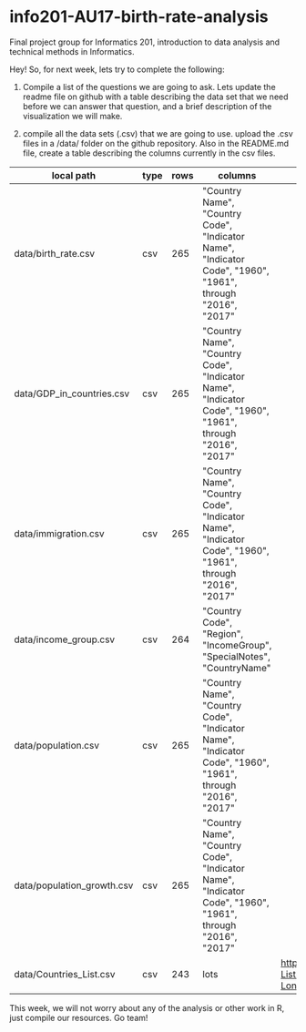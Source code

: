 # info201-AU17-birth-rate-analysis
Final project group for Informatics 201, introduction to data analysis and technical methods in Informatics.

Hey! So, for next week, lets try to complete the following:

1. Compile a list of the questions we are going to ask.
Lets update the readme file on github with a table describing the data set that we need before we can answer that question, and a brief description of the visualization we will make.

2. compile all the data sets (.csv) that we are going to use.
upload the .csv files in a /data/ folder on the github repository. 
Also in the README.md file, create a table describing the columns currently in the csv files.

| local path | type | rows | columns | source |
| ---------- | ---- | ---- | ------- | -------|
| data/birth_rate.csv | csv | 265 | "Country Name", "Country Code", "Indicator Name", "Indicator Code", "1960", "1961", through "2016", "2017" |
| data/GDP_in_countries.csv | csv | 265 | "Country Name", "Country Code", "Indicator Name", "Indicator Code", "1960", "1961", through "2016", "2017" |
| data/immigration.csv | csv | 265 | "Country Name", "Country Code", "Indicator Name", "Indicator Code", "1960", "1961", through "2016", "2017" |
| data/income_group.csv | csv | 264 | "Country Code", "Region", "IncomeGroup", "SpecialNotes", "CountryName" |
| data/population.csv | csv | 265 | "Country Name", "Country Code", "Indicator Name", "Indicator Code", "1960", "1961", through "2016", "2017" |
| data/population_growth.csv | csv | 265 | "Country Name", "Country Code", "Indicator Name", "Indicator Code", "1960", "1961", through "2016", "2017" |
| data/Countries_List.csv | csv | 243 | lots | https://opendata.socrata.com/dataset/Country-List-ISO-3166-Codes-Latitude-Longitude/mnkm-8ram |


This week, we will not worry about any of the analysis or other work in R, just compile our resources. Go team!
